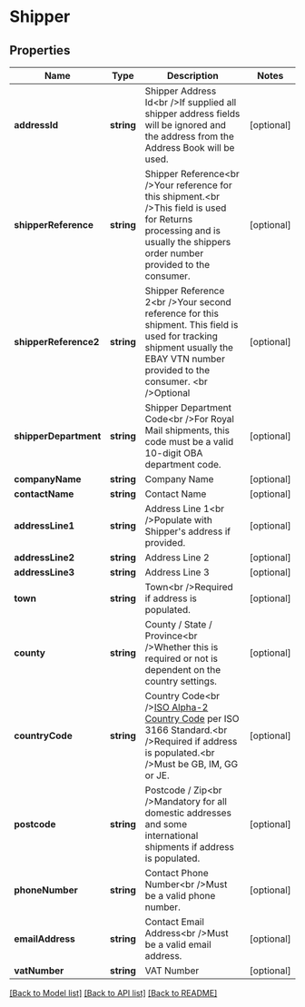 # Shipper

## Properties
Name | Type | Description | Notes
------------ | ------------- | ------------- | -------------
**addressId** | **string** | Shipper Address Id&lt;br /&gt;If supplied all shipper address fields will be ignored and the address from the Address Book will be used. | [optional] 
**shipperReference** | **string** | Shipper Reference&lt;br /&gt;Your reference for this shipment.&lt;br /&gt;This field is used for Returns processing and is usually the shippers order number provided to the consumer. | [optional] 
**shipperReference2** | **string** | Shipper Reference 2&lt;br /&gt;Your second reference for this shipment. This field is used for tracking shipment usually the EBAY VTN number provided to the consumer.       &lt;br /&gt;Optional | [optional] 
**shipperDepartment** | **string** | Shipper Department Code&lt;br /&gt;For Royal Mail shipments, this code must be a valid 10-digit OBA department code. | [optional] 
**companyName** | **string** | Company Name | [optional] 
**contactName** | **string** | Contact Name | [optional] 
**addressLine1** | **string** | Address Line 1&lt;br /&gt;Populate with Shipper&#x27;s address if provided. | [optional] 
**addressLine2** | **string** | Address Line 2 | [optional] 
**addressLine3** | **string** | Address Line 3 | [optional] 
**town** | **string** | Town&lt;br /&gt;Required if address is populated. | [optional] 
**county** | **string** | County / State / Province&lt;br /&gt;Whether this is required or not is dependent on the country settings. | [optional] 
**countryCode** | **string** | Country Code&lt;br /&gt;[ISO Alpha-2 Country Code](https://www.nationsonline.org/oneworld/country_code_list.htm) per ISO 3166 Standard.&lt;br /&gt;Required if address is populated.&lt;br /&gt;Must be GB, IM, GG or JE. | [optional] 
**postcode** | **string** | Postcode / Zip&lt;br /&gt;Mandatory for all domestic addresses and some international shipments if address is populated. | [optional] 
**phoneNumber** | **string** | Contact Phone Number&lt;br /&gt;Must be a valid phone number. | [optional] 
**emailAddress** | **string** | Contact Email Address&lt;br /&gt;Must be a valid email address. | [optional] 
**vatNumber** | **string** | VAT Number | [optional] 

[[Back to Model list]](../README.md#documentation-for-models) [[Back to API list]](../README.md#documentation-for-api-endpoints) [[Back to README]](../README.md)

